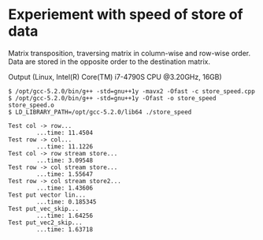 Experiement with speed of store of data
=======================================

Matrix transposition, traversing matrix in column-wise and row-wise order.
Data are stored in the opposite order to the destination matrix.

Output (Linux, Intel(R) Core(TM) i7-4790S CPU @3.20GHz, 16GB)

    $ /opt/gcc-5.2.0/bin/g++ -std=gnu++1y -mavx2 -Ofast -c store_speed.cpp
    $ /opt/gcc-5.2.0/bin/g++ -std=gnu++1y -Ofast -o store_speed store_speed.o
    $ LD_LIBRARY_PATH=/opt/gcc-5.2.0/lib64 ./store_speed

    Test col -> row...
            ...time: 11.4504
    Test row -> col...
            ...time: 11.1226
    Test col -> row stream store...
            ...time: 3.09548
    Test row -> col stream store...
            ...time: 1.55647
    Test row -> col stream store2...
            ...time: 1.43606
    Test put vector lin...
            ...time: 0.185345
    Test put_vec_skip...
            ...time: 1.64256
    Test put_vec2_skip...
            ...time: 1.63718
